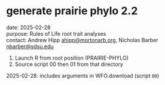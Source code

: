 # generate prairie phylo 2.2

date: 2025-02-28  
purpose: Rules of Life root trait analyses  
contact: Andrew Hipp <ahipp@mortonarb.org>, Nicholas Barber <nbarber@sdsu.edu>  

1.  Launch R from root position (PRAIRIE-PHYLO)
2.  Source script 00 then 01 from that directory

2025-02-28: includes arguments in WFO.download (script `00`)